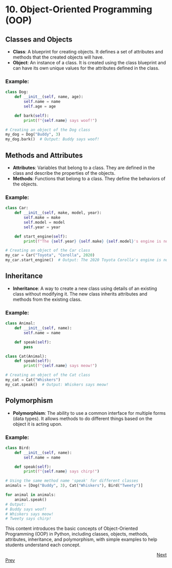 # 10. Object-Oriented Programming (OOP)

## Classes and Objects
- **Class**: A blueprint for creating objects. It defines a set of attributes and methods that the created objects will have.
- **Object**: An instance of a class. It is created using the class blueprint and can have its own unique values for the attributes defined in the class.

### Example:
```python
class Dog:
    def __init__(self, name, age):
        self.name = name
        self.age = age

    def bark(self):
        print(f"{self.name} says woof!")

# Creating an object of the Dog class
my_dog = Dog("Buddy", 3)
my_dog.bark()  # Output: Buddy says woof!
```

## Methods and Attributes
- **Attributes**: Variables that belong to a class. They are defined in the class and describe the properties of the objects.
- **Methods**: Functions that belong to a class. They define the behaviors of the objects.

### Example:
```python
class Car:
    def __init__(self, make, model, year):
        self.make = make
        self.model = model
        self.year = year

    def start_engine(self):
        print(f"The {self.year} {self.make} {self.model}'s engine is now running.")

# Creating an object of the Car class
my_car = Car("Toyota", "Corolla", 2020)
my_car.start_engine()  # Output: The 2020 Toyota Corolla's engine is now running.
```

## Inheritance
- **Inheritance**: A way to create a new class using details of an existing class without modifying it. The new class inherits attributes and methods from the existing class.

### Example:
```python
class Animal:
    def __init__(self, name):
        self.name = name

    def speak(self):
        pass

class Cat(Animal):
    def speak(self):
        print(f"{self.name} says meow!")

# Creating an object of the Cat class
my_cat = Cat("Whiskers")
my_cat.speak()  # Output: Whiskers says meow!
```

## Polymorphism
- **Polymorphism**: The ability to use a common interface for multiple forms (data types). It allows methods to do different things based on the object it is acting upon.

### Example:
```python
class Bird:
    def __init__(self, name):
        self.name = name

    def speak(self):
        print(f"{self.name} says chirp!")

# Using the same method name 'speak' for different classes
animals = [Dog("Buddy", 3), Cat("Whiskers"), Bird("Tweety")]

for animal in animals:
    animal.speak()
# Output:
# Buddy says woof!
# Whiskers says meow!
# Tweety says chirp!
```

This content introduces the basic concepts of Object-Oriented Programming (OOP) in Python, including classes, objects, methods, attributes, inheritance, and polymorphism, with simple examples to help students understand each concept.

<div style="text-align: right;">
    <a href="11.md">Next</a>
</div>
<div style="text-align: left;">
    <a href="9.md">Prev</a>
</div>